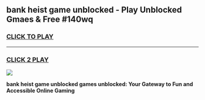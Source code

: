 
## bank heist game unblocked - Play Unblocked Gmaes & Free #140wq
<h3>
<a href="https://news.freeplayer.one?title=bank_heist_game_unblocked&ref=03M">CLICK TO PLAY</a></h3>
<hr>

<h3>
<a href="https://news.freeplayer.one?title=bank_heist_game_unblocked&ref=03M">CLICK 2 PLAY</a>
  
</h3>

<a href="https://news.freeplayer.one?title=bank_heist_game_unblocked&ref=03M"><img src="https://clearcache.store/games.png"></a>


**bank heist game unblocked games unblocked: Your Gateway to Fun and Accessible Online Gaming**
